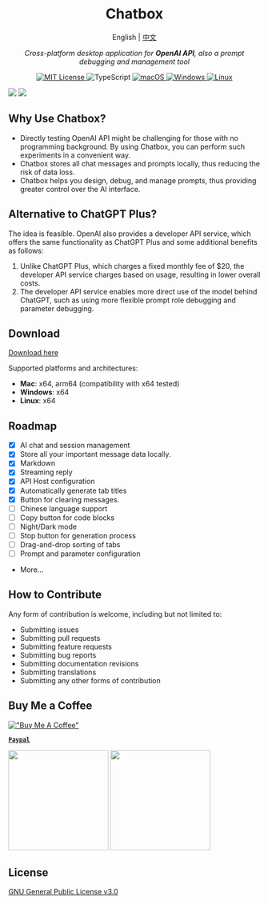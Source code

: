 <h1 align="center">Chatbox</h1>
<p align="center">
    English | <a href="./README-CN.md">中文</a>
</p>
<p align="center">
    <em>Cross-platform desktop application for <b>OpenAI API</b>, also a prompt debugging and management tool</em>
</p>


<p align="center">
<a href="LICENSE" target="_blank">
    <img alt="MIT License" src="https://img.shields.io/badge/license-MIT-blue?style=flat-square" />
</a>

<!-- TypeScript Badge -->
<img alt="TypeScript" src="https://img.shields.io/badge/-TypeScript-blue?style=flat-square&logo=typescript&logoColor=white" />

<a href="https://github.com/yetone/openai-translator/releases" target="_blank">
<img alt="macOS" src="https://img.shields.io/badge/-macOS-black?style=flat-square&logo=apple&logoColor=white" />
</a>

<a href="https://github.com/yetone/openai-translator/releases" target="_blank">
<img alt="Windows" src="https://img.shields.io/badge/-Windows-blue?style=flat-square&logo=windows&logoColor=white" />
</a>

<a href="https://github.com/yetone/openai-translator/releases" target="_blank">
<img alt="Linux" src="https://img.shields.io/badge/-Linux-yellow?style=flat-square&logo=linux&logoColor=white" />
</a>

</p>

![](./doc/demo.png)
![](./doc/demo2.png)

## Why Use Chatbox?

- Directly testing OpenAI API might be challenging for those with no programming background. By using Chatbox, you can perform such experiments in a convenient way.
- Chatbox stores all chat messages and prompts locally, thus reducing the risk of data loss.
- Chatbox helps you design, debug, and manage prompts, thus providing greater control over the AI interface.

## Alternative to ChatGPT Plus?

The idea is feasible. OpenAI also provides a developer API service, which offers the same functionality as ChatGPT Plus and some additional benefits as follows: 

1. Unlike ChatGPT Plus, which charges a fixed monthly fee of $20, the developer API service charges based on usage, resulting in lower overall costs.
2. The developer API service enables more direct use of the model behind ChatGPT, such as using more flexible prompt role debugging and parameter debugging.

## Download

[Download here](https://github.com/Bin-Huang/chatbox/releases)

Supported platforms and architectures:

- **Mac**: x64, arm64 (compatibility with x64 tested)
- **Windows**: x64
- **Linux**: x64

## Roadmap

- [x] AI chat and session management
- [x] Store all your important message data locally.
- [x] Markdown
- [x] Streaming reply
- [x] API Host configuration
- [x] Automatically generate tab titles
- [x] Button for clearing messages.
- [ ] Chinese language support
- [ ] Copy button for code blocks
- [ ] Night/Dark mode
- [ ] Stop button for generation process
- [ ] Drag-and-drop sorting of tabs
- [ ] Prompt and parameter configuration
- More...

## How to Contribute

Any form of contribution is welcome, including but not limited to:

- Submitting issues
- Submitting pull requests
- Submitting feature requests
- Submitting bug reports
- Submitting documentation revisions
- Submitting translations
- Submitting any other forms of contribution

## Buy Me a Coffee

[!["Buy Me A Coffee"](https://www.buymeacoffee.com/assets/img/custom_images/orange_img.png)](https://buymeacoffee.com/benn)

[**`Paypal`**](https://www.paypal.me/tobennhuang)

<img src="./doc/wechat_pay.JPG" width="200" />

<img src="./doc/ali_pay.PNG" width="200" />

## License

[GNU General Public License v3.0](./LICENSE)
